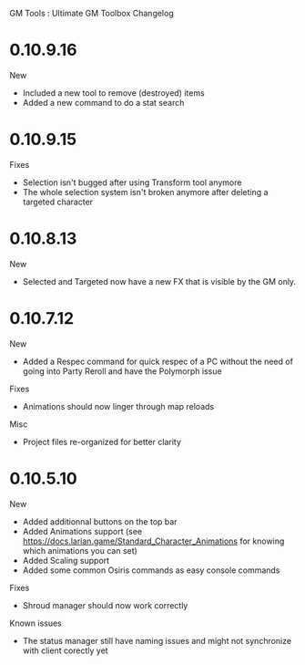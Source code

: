 GM Tools : Ultimate GM Toolbox Changelog

# 0.10.9.16
New
* Included a new tool to remove (destroyed) items
* Added a new command to do a stat search

# 0.10.9.15
Fixes
* Selection isn't bugged after using Transform tool anymore
* The whole selection system isn't broken anymore after deleting a targeted character

# 0.10.8.13
New
* Selected and Targeted now have a new FX that is visible by the GM only.

# 0.10.7.12
New
* Added a Respec command for quick respec of a PC without the need of going into Party Reroll and have the Polymorph issue

Fixes
* Animations should now linger through map reloads

Misc
* Project files re-organized for better clarity

# 0.10.5.10
New
* Added additionnal buttons on the top bar
* Added Animations support (see https://docs.larian.game/Standard_Character_Animations for knowing which animations you can set)
* Added Scaling support
* Added some common Osiris commands as easy console commands

Fixes
* Shroud manager should now work correctly

Known issues
* The status manager still have naming issues and might not synchronize with client corectly yet
